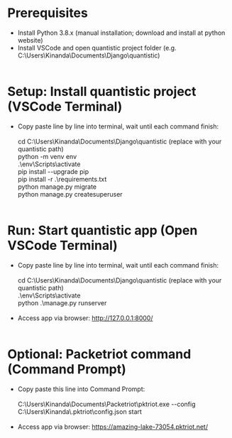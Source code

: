# Prerequisites
- Install Python 3.8.x (manual installation; download and install at python website)<br/>
- Install VSCode and open quantistic project folder (e.g. C:\Users\Kinanda\Documents\Django\quantistic)<br/><br/>

# Setup: Install quantistic project (VSCode Terminal)
- Copy paste line by line into terminal, wait until each command finish:<br/><br/>
cd C:\Users\Kinanda\Documents\Django\quantistic (replace with your quantistic path)<br/>
python -m venv env<br/>
.\env\Scripts\activate<br/>
pip install --upgrade pip<br/>
pip install -r .\requirements.txt<br/>
python manage.py migrate<br/>
python manage.py createsuperuser<br/><br/>

# Run: Start quantistic app (Open VSCode Terminal)
- Copy paste line by line into terminal, wait until each command finish:<br/><br/>
cd C:\Users\Kinanda\Documents\Django\quantistic (replace with your quantistic path)<br/>
.\env\Scripts\activate<br/>
python .\manage.py runserver<br/><br/>
- Access app via browser: http://127.0.0.1:8000/<br/><br/>

# Optional: Packetriot command (Command Prompt)
- Copy paste this line into Command Prompt:<br/><br/>
C:\Users\Kinanda\Documents\Packetriot\pktriot.exe --config C:\Users\Kinanda\\.pktriot\config.json start<br/><br/>
- Access app via browser: https://amazing-lake-73054.pktriot.net/<br/><br/>
